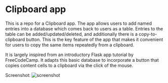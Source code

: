 # Clipboard app
This is a repo for a Clipboard app. The app allows users to add named entries into a database which comes back to users as a table. Entries to the table can be added/updated/deleted, and additionally there is a copy-to-clipboard button. This is the key feature of the app that makes it convenient for users to copy the same items repeatedly from a clipboard.

It is largely inspired from an introductory Flask app tutorial by FreeCodeCamp. It adapts this basic database to incorporate a button that copies content cells to a clipboard via the click of the mouse.

Screenshot:
![screenshot](https://i.imgur.com/2fvR1Ar.png)

